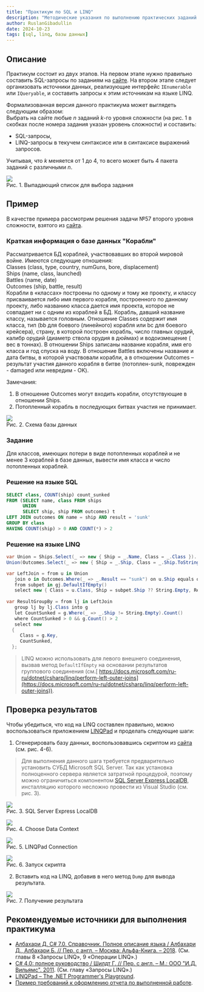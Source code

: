 ```yaml
---
title: "Практикум по SQL и LINQ"
description: "Методические указания по выполнению практических заданий по составлению запросов на языках SQL и LINQ."
author: RuslanGibadullin
date: 2024-10-23
tags: [sql, linq, базы данных]
---
```


## Описание

Практикум состоит из двух этапов. На первом этапе нужно правильно составить SQL-запросы по заданиям на [сайте](https://www.sql-ex.ru/learn_exercises.php). На втором этапе следует организовать источники данных, реализующие интерфейс `IEnumerable` или `IQueryable`, и составить запросы к этим источникам на языке LINQ.

Формализованная версия данного практикума может выглядеть следующим образом:  
Выбрать на сайте любые _n_ заданий _k_-го уровня сложности (на рис. 1 в скобках после номера задания указан уровень сложности) и составить:  
- SQL-запросы,
- LINQ-запросы в текучем синтаксисе или в синтаксисе выражений запросов. 

Учитывая, что _k_ меняется от 1 до 4, то всего может быть 4 пакета заданий с различными _n_.

![](https://raw.githubusercontent.com/CSharpCooking/CSharpCooking.github.io/refs/heads/main/pastes/2021-12-04-21-51-33.png)  
Рис. 1. Выпадающий список для выбора задания

## Пример

В качестве примера рассмотрим решения задачи №57 второго уровня сложности, взятого из [сайта](https://www.sql-ex.ru/learn_exercises.php).

### Краткая информация о базе данных "Корабли"

Рассматривается БД кораблей, участвовавших во второй мировой войне. Имеются следующие отношения:  
Classes (class, type, country, numGuns, bore, displacement)  
Ships (name, class, launched)  
Battles (name, date)  
Outcomes (ship, battle, result)  
Корабли в «классах» построены по одному и тому же проекту, и классу присваивается либо имя первого корабля, построенного по данному проекту, либо названию класса дается имя проекта, которое не совпадает ни с одним из кораблей в БД. Корабль, давший название классу, называется головным.
Отношение Classes содержит имя класса, тип (bb для боевого (линейного) корабля или bc для боевого крейсера), страну, в которой построен корабль, число главных орудий, калибр орудий (диаметр ствола орудия в дюймах) и водоизмещение ( вес в тоннах). В отношении Ships записаны название корабля, имя его класса и год спуска на воду. В отношение Battles включены название и дата битвы, в которой участвовали корабли, а в отношении Outcomes – результат участия данного корабля в битве (потоплен-sunk, поврежден - damaged или невредим - OK).

Замечания:  
1) В отношение Outcomes могут входить корабли, отсутствующие в отношении Ships.  
2) Потопленный корабль в последующих битвах участия не принимает.

![](https://raw.githubusercontent.com/CSharpCooking/CSharpCooking.github.io/refs/heads/main/pastes/2021-12-04-21-10-20.gif)  
Рис. 2. Схема базы данных

### Задание

Для классов, имеющих потери в виде потопленных кораблей и не менее 3 кораблей в базе данных, вывести имя класса и число потопленных кораблей.

### Решение на языке SQL

```sql
SELECT class, COUNT(ship) count_sunked
FROM (SELECT name, class FROM ships
      UNION
      SELECT ship, ship FROM outcomes) t
LEFT JOIN outcomes ON name = ship AND result = 'sunk'
GROUP BY class
HAVING COUNT(ship) > 0 AND COUNT(*) > 2
```

### Решение на языке LINQ

```csharp
var Union = Ships.Select(_ => new { Ship = _.Name, Class = _.Class }).
Union(Outcomes.Select(_ => new { Ship = _.Ship, Class = _.Ship.ToString() }));

var LeftJoin = from u in Union
   join o in Outcomes.Where(_ => _.Result == "sunk") on u.Ship equals o.Ship into gj
   from subpet in gj.DefaultIfEmpty()
   select new { Class = u.Class, Ship = subpet.Ship ?? String.Empty, Result = subpet.Result ?? String.Empty };
 
var ResultGroupBy = from lj in LeftJoin
   group lj by lj.Class into g
   let CountSunked = g.Where(_ => _.Ship != String.Empty).Count()
   where CountSunked > 0 && g.Count() > 2
   select new
  {
     Class = g.Key,
     CountSunked,
  };
```
> LINQ можно использовать для левого внешнего соединения, вызвав метод `DefaultIfEmpty` на основании результатов группового соединения (см.[ https://docs.microsoft.com/ru-ru/dotnet/csharp/linq/perform-left-outer-joins](https://docs.microsoft.com/ru-ru/dotnet/csharp/linq/perform-left-outer-joins)).

## Проверка результатов

Чтобы убедиться, что код на LINQ составлен правильно, можно воспользоваться приложением [LINQPad](https://www.linqpad.net) и проделать следующие шаги: 

1) Сгенерировать базу данных, воспользовавшись скриптом из [сайта](https://www.sql-ex.ru/db_script_download.php) (cм. рис. 4-6).
> Для выполнения данного шага требуется предварительно установить СУБД Microsoft SQL Server. Так как установка полноценного сервера является затратной процедурой, поэтому можно ограничиться компонентом [SQL Server Express LocalDB](https://docs.microsoft.com/ru-ru/sql/database-engine/configure-windows/sql-server-express-localdb/), инсталляцию которого несложно провести из Visual Studio (см. рис. 3).

![](https://raw.githubusercontent.com/CSharpCooking/CSharpCooking.github.io/refs/heads/main/pastes/2021-12-05-17-52-21.png)  
Рис. 3. SQL Server Express LocalDB

![](https://raw.githubusercontent.com/CSharpCooking/CSharpCooking.github.io/refs/heads/main/pastes/2021-12-04-21-10-25.png)  
Рис. 4. Choose Data Context

![](https://raw.githubusercontent.com/CSharpCooking/CSharpCooking.github.io/refs/heads/main/pastes/2021-12-04-21-10-52.png)  
Рис. 5. LINQPad Connection

![](https://raw.githubusercontent.com/CSharpCooking/CSharpCooking.github.io/refs/heads/main/pastes/2021-12-04-21-11-23.png)  
Рис. 6. Запуск скрипта

2) Вставить код на LINQ, добавив в него метод `Dump` для вывода результата.

![](https://raw.githubusercontent.com/CSharpCooking/CSharpCooking.github.io/refs/heads/main/pastes/2021-12-04-21-11-51.png)  
Рис. 7. Получение результата

## Рекомендуемые источники для выполнения практикума

- [Албахари Д. C# 7.0. Справочник. Полное описание языка / Албахари Д., Албахари Б. // Пер. с англ. – Москва: Альфа-Книга. – 2018](https://csharpcooking.github.io/theory/AlbahariCSharp7Ru.pdf). (См. главы 8 «Запросы LINQ», 9 «Операции LINQ».)
- [C# 4.0: полное руководство / Шилдт Г. // Пер. с англ. – М.: ООО "И.Д. Вильямс". 2011](https://csharpcooking.github.io/theory/SchildtCSharp4.pdf). (См. главу «Запросы LINQ».)
- [LINQPad – The .NET Programmer's Playground](https://www.linqpad.net/).
- [Пример требований к оформлению отчета по выполненной работе](https://csharpcooking.github.io/data/LINQReportRequirements.zip).
